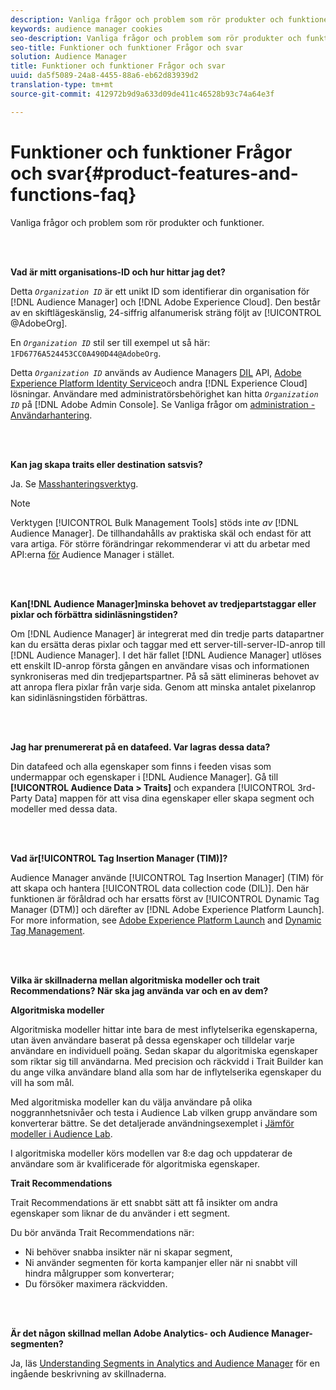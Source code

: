 ```yaml
---
description: Vanliga frågor och problem som rör produkter och funktioner.
keywords: audience manager cookies
seo-description: Vanliga frågor och problem som rör produkter och funktioner.
seo-title: Funktioner och funktioner Frågor och svar
solution: Audience Manager
title: Funktioner och funktioner Frågor och svar
uuid: da5f5089-24a8-4455-88a6-eb62d83939d2
translation-type: tm+mt
source-git-commit: 412972b9d9a633d09de411c46528b93c74a64e3f

---
```



# Funktioner och funktioner Frågor och svar{#product-features-and-functions-faq}

Vanliga frågor och problem som rör produkter och funktioner.

<br> 

<!-- 

faq_features_functions.xml

 -->

**Vad är mitt organisations-ID och hur hittar jag det?**

Detta *`Organization ID`* är ett unikt ID som identifierar din organisation för [!DNL Audience Manager] och [!DNL Adobe Experience Cloud]. Den består av en skiftlägeskänslig, 24-siffrig alfanumerisk sträng följt av [!UICONTROL @AdobeOrg].

En *`Organization ID`* stil ser till exempel ut så här: `1FD6776A524453CC0A490D44@AdobeOrg`.

Detta *`Organization ID`* används av Audience Managers [DIL](../dil/dil-overview.md) API, [Adobe Experience Platform Identity Service](https://docs.adobe.com/content/help/en/id-service/using/home.html)och andra [!DNL Experience Cloud] lösningar. Användare med administratörsbehörighet kan hitta *`Organization ID`* på [!DNL Adobe Admin Console]. Se Vanliga frågor om [administration - Användarhantering](https://docs.adobe.com/content/help/en/core-services/interface/manage-users-and-products/admin-getting-started.html).

<br> 

**Kan jag skapa traits eller destination satsvis?**

Ja. Se [Masshanteringsverktyg](../reference/bulk-management-tools/bulk-management-intro.md).

>[!NOTE]
>
>Verktygen [!UICONTROL Bulk Management Tools] stöds inte *av* [!DNL Audience Manager]. De tillhandahålls av praktiska skäl och endast för att vara artiga. För större förändringar rekommenderar vi att du arbetar med API:erna [för](../api/api.md) Audience Manager i stället.

<br> 

**Kan[!DNL Audience Manager]minska behovet av tredjepartstaggar eller pixlar och förbättra sidinläsningstiden?**

Om [!DNL Audience Manager] är integrerat med din tredje parts datapartner kan du ersätta deras pixlar och taggar med ett server-till-server-ID-anrop till [!DNL Audience Manager]. I det här fallet [!DNL Audience Manager] utlöses ett enskilt ID-anrop första gången en användare visas och informationen synkroniseras med din tredjepartspartner. På så sätt elimineras behovet av att anropa flera pixlar från varje sida. Genom att minska antalet pixelanrop kan sidinläsningstiden förbättras.

<br> 

**Jag har prenumererat på en datafeed. Var lagras dessa data?**

Din datafeed och alla egenskaper som finns i feeden visas som undermappar och egenskaper i [!DNL Audience Manager]. Gå till **[!UICONTROL Audience Data > Traits]** och expandera [!UICONTROL 3rd-Party Data] mappen för att visa dina egenskaper eller skapa segment och modeller med dessa data.

<br> 

**Vad är[!UICONTROL Tag Insertion Manager (TIM)]?**

Audience Manager använde [!UICONTROL Tag Insertion Manager] (TIM) för att skapa och hantera [!UICONTROL data collection code (DIL)]. Den här funktionen är föråldrad och har ersatts först av [!UICONTROL Dynamic Tag Manager (DTM)] och därefter av [!DNL Adobe Experience Platform Launch]. For more information, see [Adobe Experience Platform Launch](https://docs.adobelaunch.com/) and [Dynamic Tag Management](https://docs.adobe.com/content/help/en/dtm/using/dtm-home.html).

<br> 

**Vilka är skillnaderna mellan algoritmiska modeller och trait Recommendations? När ska jag använda var och en av dem?**

**Algoritmiska modeller**

Algoritmiska modeller hittar inte bara de mest inflytelserika egenskaperna, utan även användare baserat på dessa egenskaper och tilldelar varje användare en individuell poäng. Sedan skapar du algoritmiska egenskaper som riktar sig till användarna. Med precision och räckvidd i Trait Builder kan du ange vilka användare bland alla som har de inflytelserika egenskaper du vill ha som mål.

Med algoritmiska modeller kan du välja användare på olika noggrannhetsnivåer och testa i Audience Lab vilken grupp användare som konverterar bättre. Se det detaljerade användningsexemplet i [Jämför modeller i Audience Lab](../features/audience-lab/audience-lab-use-cases.md#compare-models).

I algoritmiska modeller körs modellen var 8:e dag och uppdaterar de användare som är kvalificerade för algoritmiska egenskaper.

**Trait Recommendations**

Trait Recommendations är ett snabbt sätt att få insikter om andra egenskaper som liknar de du använder i ett segment.

Du bör använda Trait Recommendations när:

* Ni behöver snabba insikter när ni skapar segment,
* Ni använder segmenten för korta kampanjer eller när ni snabbt vill hindra målgrupper som konverterar;
* Du försöker maximera räckvidden.

<br> 

**Är det någon skillnad mellan Adobe Analytics- och Audience Manager-segmenten?**

Ja, läs [Understanding Segments in Analytics and Audience Manager](https://docs.adobe.com/content/help/en/analytics/integration/audience-analytics/audience-analytics-workflow/aam-analytics-segments.html) för en ingående beskrivning av skillnaderna.
